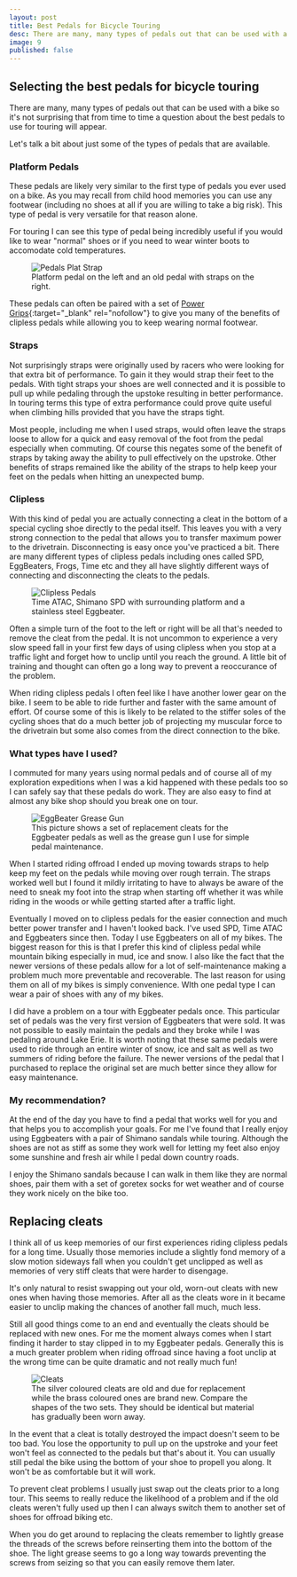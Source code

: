 ```yaml
---
layout: post
title: Best Pedals for Bicycle Touring
desc: There are many, many types of pedals out that can be used with a bike so it's not surprising that from time to time a question about the best pedals to use for touring will appear. Let's talk a bit about just some of the types of pedals that are available.
image: 9
published: false
---
```


## Selecting the best pedals for bicycle touring
There are many, many types of pedals out that can be used with a bike so it's not surprising that from time to time 
a question about the best pedals to use for touring will appear.

Let's talk a bit about just some of the types of pedals that are available.

<!-- more -->

### Platform Pedals

These pedals are likely very similar to the first type of pedals you ever used on a bike. As you may recall from 
child hood memories you can use any footwear (including no shoes at all if you are willing to take a big risk). 
This type of pedal is very versatile for that reason alone.

For touring I can see this type of pedal being incredibly useful if you would like to wear "normal" shoes or if you 
need to wear winter boots to accomodate cold temperatures.

<figure>  
  <img src = "/public/images/{{page.slug}}/PedalsPlatStrap.jpg"  alt = "Pedals Plat Strap" />
  <figcaption>Platform pedal on the left and an old pedal with straps on the right.</figcaption>
</figure>

These pedals can often be paired with a set of [Power Grips](http://powergrips.com/){:target="_blank" rel="nofollow"} 
to give you many of the benefits of clipless pedals while allowing you to keep wearing normal footwear.

### Straps
Not surprisingly straps were originally used by racers who were looking for that extra bit of performance. 
To gain it they would strap their feet to the pedals. With tight straps your shoes are well connected and 
it is possible to pull up while pedaling through the upstoke resulting in better performance. In touring 
terms this type of extra performance could prove quite useful when climbing hills provided that you have the straps tight.

Most people, including me when I used straps, would often leave the straps loose to allow for a quick and 
easy removal of the foot from the pedal especially when commuting. Of course this negates some of the 
benefit of straps by taking away the ability to pull effectively on the upstroke. Other benefits of 
straps remained like the ability of the straps to help keep your feet on the pedals when hitting an unexpected bump.


### Clipless
With this kind of pedal you are actually connecting a cleat in the bottom of a special cycling shoe 
directly to the pedal itself. This leaves you with a very strong connection to the pedal that allows 
you to transfer maximum power to the drivetrain. Disconnecting is easy once you've practiced a bit. 
There are many different types of clipless pedals including ones called SPD, EggBeaters, Frogs, Time etc and 
they all have slightly different ways of connecting and disconnecting the cleats to the pedals.

<figure>  
  <img src = "/public/images/{{page.slug}}/PedalsClipless.jpg"  alt = "Clipless Pedals" />
  <figcaption>Time ATAC, Shimano SPD with surrounding platform and a stainless steel Eggbeater.</figcaption>
</figure>

Often a simple turn of the foot to the left or right will be all that's needed to remove the cleat from the pedal. 
It is not uncommon to experience a very slow speed fall in your first few days of using clipless when you stop at a 
traffic light and forget how to unclip until you reach the ground. A little bit of training and thought can often 
go a long way to prevent a reoccurance of the problem.

When riding clipless pedals I often feel like I have another lower gear on the bike. I seem to be able to ride 
further and faster with the same amount of effort. Of course some of this is likely to be related to the stiffer 
soles of the cycling shoes that do a much better job of projecting my muscular force to the drivetrain but some 
also comes from the direct connection to the bike.

### What types have I used?
I commuted for many years using normal pedals and of course all of my exploration expeditions when 
I was a kid happened with these pedals too so I can safely say that these pedals do work. 
They are also easy to find at almost any bike shop should you break one on tour.

<figure>  
  <img src = "/public/images/{{page.slug}}/EggBeaterGreaseGun.jpg"  alt = "EggBeater Grease Gun" />
  <figcaption>This picture shows a set of replacement cleats for the Eggbeater pedals as well as the grease gun I use for simple pedal maintenance.</figcaption>
</figure>

When I started riding offroad I ended up moving towards straps to help keep my feet on the pedals 
while moving over rough terrain. The straps worked well but I found it mildly irritating to have to 
always be aware of the need to sneak my foot into the strap when starting off whether it was while 
riding in the woods or while getting started after a traffic light.

Eventually I moved on to clipless pedals for the easier connection and much better power transfer and 
I haven't looked back. I've used SPD, Time ATAC and Eggbeaters since then. Today I use Eggbeaters on all of my bikes. 
The biggest reason for this is that I prefer this kind of clipless pedal while mountain biking especially in mud, 
ice and snow. I also like the fact that the newer versions of these pedals allow for a lot of self-maintenance 
making a problem much more preventable and recoverable. The last reason for using them on all of my bikes is 
simply convenience. WIth one pedal type I can wear a pair of shoes with any of my bikes.

I did have a problem on a tour with Eggbeater pedals once. This particular set of pedals was the very first 
version of Eggbeaters that were sold. It was not possible to easily maintain the pedals and they broke while 
I was pedaling around Lake Erie. It is worth noting that these same pedals were used to ride through an 
entire winter of snow, ice and salt as well as two summers of riding before the failure. The newer versions 
of the pedal that I purchased to replace the original set are much better since they allow for easy maintenance.

### My recommendation?
At the end of the day you have to find a pedal that works well for you and that helps you to accomplish 
your goals. For me I've found that I really enjoy using Eggbeaters with a pair of Shimano sandals while touring. 
Although the shoes are not as stiff as some they work well for letting my feet also enjoy some sunshine and 
fresh air while I pedal down country roads.

I enjoy the Shimano sandals because I can walk in them like they are normal shoes, pair them with a set of 
goretex socks for wet weather and of course they work nicely on the bike too.


## Replacing cleats
I think all of us keep memories of our first experiences riding clipless pedals for a long time. 
Usually those memories include a slightly fond memory of a slow motion sideways fall when you couldn't 
get unclipped as well as memories of very stiff cleats that were harder to disengage.

It's only natural to resist swapping out your old, worn-out cleats with new ones when having those memories. 
After all as the cleats wore in it became easier to unclip making the chances of another fall much, much less.

Still all good things come to an end and eventually the cleats should be replaced with new ones. For me the 
moment always comes when I start finding it harder to stay clipped in to my Eggbeater pedals. 
Generally this is a much greater problem when riding offroad since having a foot unclip at the wrong 
time can be quite dramatic and not really much fun!

 <figure>  
  <img src = "/public/images/{{page.slug}}/Cleats.jpg"  alt = "Cleats" />
  <figcaption>The silver coloured cleats are old and due for replacement while the brass coloured ones are brand new. Compare the shapes of the two sets. They should be identical but material has gradually been worn away.</figcaption>
</figure>

In the event that a cleat is totally destroyed the impact doesn't seem to be too bad. You lose the 
opportunity to pull up on the upstroke and your feet won't feel as connected to the pedals but that's about it. 
You can usually still pedal the bike using the bottom of your shoe to propell you along. It won't be as comfortable but it will work.

To prevent cleat problems I usually just swap out the cleats prior to a long tour. 
This seems to really reduce the likelihood of a problem and if the old cleats weren't fully used up then 
I can always switch them to another set of shoes for offroad biking etc.

When you do get around to replacing the cleats remember to lightly grease the threads of the screws before 
reinserting them into the bottom of the shoe. The light grease seems to go a long way towards preventing 
the screws from seizing so that you can easily remove them later.

